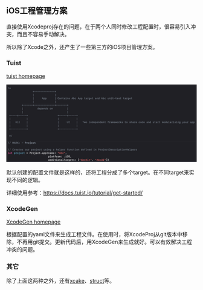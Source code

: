 ## iOS工程管理方案

直接使用Xcodeproj存在的问题，在于两个人同时修改工程配置时，很容易引入冲突，而且不容易手动解决。

所以除了Xcode之外，还产生了一些第三方的iOS项目管理方案。



### Tuist

[tuist homepage](https://github.com/tuist/tuist)

<img src="./images/tuist_cfg.png" style="zoom:50%;" />

默认创建的配置文件就是这样的，还将工程分成了多个target。在不同target来实现不同的逻辑。



详细使用参考：https://docs.tuist.io/tutorial/get-started/



### XcodeGen

[XcodeGen homepage](https://github.com/yonaskolb/XcodeGen)

根据配置的yaml文件来生成工程文件。在使用时，将XcodeProj从git版本中移除，不再用git提交。更新代码后，用XcodeGen来生成就好。可以有效解决工程冲突的问题。



### 其它

除了上面这两种之外，还有[xcake](https://github.com/igor-makarov/xcake)、[struct](https://github.com/lyptt/struct)等。

